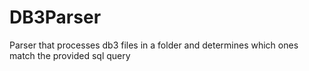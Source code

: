 # DB3Parser
Parser that processes db3 files in a folder and determines which ones match the provided sql query
